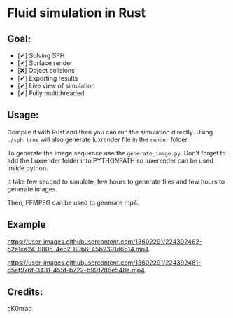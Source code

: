 # Fluid simulation in Rust
## Goal:

- [✔] Solving SPH
- [✔] Surface render
- [❌] Object colisions
- [✔] Exporting results
- [✔] Live view of simulation
- [✔] Fully multithreaded

## Usage:

Compile it with Rust and then you can run the simulation directly. Using `./sph true` will also generate luxrender file in the `render` folder.

To generate the image sequence use the `generate_image.py`. Don't forget to add the Luxrender folder into PYTHONPATH so luxerender can be used inside python.

It take few second to simulate, few hours to generate files and few hours to generate images. 

Then, FFMPEG can be used to generate mp4. 

## Example


https://user-images.githubusercontent.com/13602291/224392462-52a1ca24-8805-4e52-80b6-45b2391d6514.mp4


https://user-images.githubusercontent.com/13602291/224392481-d5ef976f-3431-455f-b722-b991786e548a.mp4


## Credits:

cK0nrad
